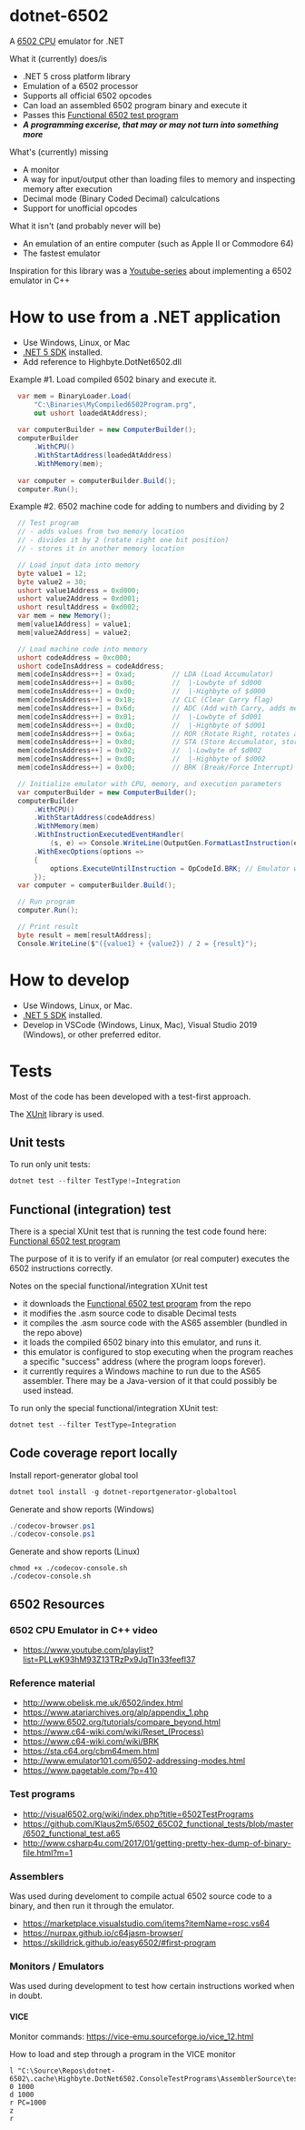 # dotnet-6502
A [6502 CPU](https://en.wikipedia.org/wiki/MOS_Technology_6502) emulator for .NET

What it (currently) does/is
- .NET 5 cross platform library
- Emulation of a 6502 processor
- Supports all official 6502 opcodes
- Can load an assembled 6502 program binary and execute it
- Passes this [Functional 6502 test program](https://github.com/Klaus2m5/6502_65C02_functional_tests)
- **_A programming excerise, that may or may not turn into something more_**

What's (currently) missing
- A monitor
- A way for input/output other than loading files to memory and inspecting memory after execution
- Decimal mode (Binary Coded Decimal) calculcations
- Support for unofficial opcodes

What it isn't (and probably never will be)
- An emulation of an entire computer (such as Apple II or Commodore 64)
- The fastest emulator

Inspiration for this library was a [Youtube-series](https://www.youtube.com/watch?v=qJgsuQoy9bc&list=PLLwK93hM93Z13TRzPx9JqTIn33feefl37) about implementing a 6502 emulator in C++

# How to use from a .NET application
- Use Windows, Linux, or Mac
- [.NET 5 SDK](https://dotnet.microsoft.com/download/dotnet/5.0) installed.
- Add reference to Highbyte.DotNet6502.dll 

Example #1. Load compiled 6502 binary and execute it.
```c#
  var mem = BinaryLoader.Load(
      "C:\Binaries\MyCompiled6502Program.prg", 
      out ushort loadedAtAddress);
      
  var computerBuilder = new ComputerBuilder();
  computerBuilder
      .WithCPU()
      .WithStartAddress(loadedAtAddress)
      .WithMemory(mem);
      
  var computer = computerBuilder.Build();
  computer.Run();  
```  

Example #2. 6502 machine code for adding to numbers and dividing by 2
```c#
  // Test program 
  // - adds values from two memory location
  // - divides it by 2 (rotate right one bit position)
  // - stores it in another memory location

  // Load input data into memory
  byte value1 = 12;
  byte value2 = 30;
  ushort value1Address = 0xd000;
  ushort value2Address = 0xd001;
  ushort resultAddress = 0xd002;
  var mem = new Memory();
  mem[value1Address] = value1;
  mem[value2Address] = value2;

  // Load machine code into memory
  ushort codeAddress = 0xc000;
  ushort codeInsAddress = codeAddress;
  mem[codeInsAddress++] = 0xad;         // LDA (Load Accumulator)
  mem[codeInsAddress++] = 0x00;         //  |-Lowbyte of $d000
  mem[codeInsAddress++] = 0xd0;         //  |-Highbyte of $d000
  mem[codeInsAddress++] = 0x18;         // CLC (Clear Carry flag)
  mem[codeInsAddress++] = 0x6d;         // ADC (Add with Carry, adds memory to accumulator)
  mem[codeInsAddress++] = 0x01;         //  |-Lowbyte of $d001
  mem[codeInsAddress++] = 0xd0;         //  |-Highbyte of $d001
  mem[codeInsAddress++] = 0x6a;         // ROR (Rotate Right, rotates accumulator right one bit position)
  mem[codeInsAddress++] = 0x8d;         // STA (Store Accumulator, store to accumulator to memory)
  mem[codeInsAddress++] = 0x02;         //  |-Lowbyte of $d002
  mem[codeInsAddress++] = 0xd0;         //  |-Highbyte of $d002
  mem[codeInsAddress++] = 0x00;         // BRK (Break/Force Interrupt) - emulator configured to stop execution when reaching this instruction

  // Initialize emulator with CPU, memory, and execution parameters
  var computerBuilder = new ComputerBuilder();
  computerBuilder
      .WithCPU()
      .WithStartAddress(codeAddress)
      .WithMemory(mem)
      .WithInstructionExecutedEventHandler( 
          (s, e) => Console.WriteLine(OutputGen.FormatLastInstruction(e.CPU, e.Mem)))
      .WithExecOptions(options =>
      {
          options.ExecuteUntilInstruction = OpCodeId.BRK; // Emulator will stop executing when a BRK instruction is reached.
      });
  var computer = computerBuilder.Build();

  // Run program
  computer.Run();

  // Print result
  byte result = mem[resultAddress];
  Console.WriteLine($"({value1} + {value2}) / 2 = {result}");
```  

# How to develop
- Use Windows, Linux, or Mac.
- [.NET 5 SDK](https://dotnet.microsoft.com/download/dotnet/5.0) installed.
- Develop in VSCode (Windows, Linux, Mac), Visual Studio 2019 (Windows), or other preferred editor.

# Tests
Most of the code has been developed with a test-first approach.

The [XUnit](https://xunit.net/) library is used.

## Unit tests
To run only unit tests:

```powershell
dotnet test --filter TestType!=Integration
```

## Functional (integration) test
There is a special XUnit test that is running the test code found here: [Functional 6502 test program](https://github.com/Klaus2m5/6502_65C02_functional_tests/blob/master/6502_functional_test.a65)

The purpose of it is to verify if an emulator (or real computer) executes the 6502 instructions correctly.

Notes on the special functional/integration XUnit test 
- it downloads the [Functional 6502 test program](https://github.com/Klaus2m5/6502_65C02_functional_tests/blob/master/6502_functional_test.a65) from the repo
- it modifies the .asm source code to disable Decimal tests
- it compiles the .asm source code with the AS65 assembler (bundled in the repo above)
- it loads the compiled 6502 binary into this emulator, and runs it.
- this emulator is configured to stop executing when the program reaches a specific "success" address (where the program loops forever).
- it currently requires a Windows machine to run due to the AS65 assembler. There may be a Java-version of it that could possibly be used instead.

To run only the special functional/integration XUnit test:

```powershell
dotnet test --filter TestType=Integration
```

## Code coverage report locally

Install report-generator global tool
```powershell
dotnet tool install -g dotnet-reportgenerator-globaltool
```

Generate and show reports (Windows)
```powershell
./codecov-browser.ps1
./codecov-console.ps1
```

Generate and show reports (Linux)
```shell
chmod +x ./codecov-console.sh
./codecov-console.sh
```

## 6502 Resources

### 6502 CPU Emulator in C++ video
- https://www.youtube.com/playlist?list=PLLwK93hM93Z13TRzPx9JqTIn33feefl37

### Reference material
- http://www.obelisk.me.uk/6502/index.html
- https://www.atariarchives.org/alp/appendix_1.php
- http://www.6502.org/tutorials/compare_beyond.html
- https://www.c64-wiki.com/wiki/Reset_(Process)
- https://www.c64-wiki.com/wiki/BRK
- https://sta.c64.org/cbm64mem.html
- http://www.emulator101.com/6502-addressing-modes.html
- https://www.pagetable.com/?p=410

### Test programs
- http://visual6502.org/wiki/index.php?title=6502TestPrograms
- https://github.com/Klaus2m5/6502_65C02_functional_tests/blob/master/6502_functional_test.a65
- http://www.csharp4u.com/2017/01/getting-pretty-hex-dump-of-binary-file.html?m=1

### Assemblers
Was used during develoment to compile actual 6502 source code to a binary, and then run it through the emulator.

- https://marketplace.visualstudio.com/items?itemName=rosc.vs64
- https://nurpax.github.io/c64jasm-browser/
- https://skilldrick.github.io/easy6502/#first-program

### Monitors / Emulators
Was used during development to test how certain instructions worked when in doubt.

#### VICE
Monitor commands: https://vice-emu.sourceforge.io/vice_12.html

How to load and step through a program in the VICE monitor
```
l "C:\Source\Repos\dotnet-6502\.cache\Highbyte.DotNet6502.ConsoleTestPrograms\AssemblerSource\testprogram.prg" 0 1000
d 1000
r PC=1000
z
r
```
